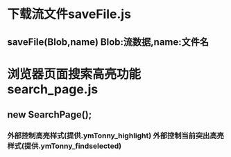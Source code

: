 # 下载流文件saveFile.js
## saveFile(Blob,name) Blob:流数据,name:文件名
# 浏览器页面搜索高亮功能search_page.js
## new SearchPage();
### 外部控制高亮样式(提供.ymTonny_highlight) 外部控制当前突出高亮样式(提供.ymTonny_findselected)
